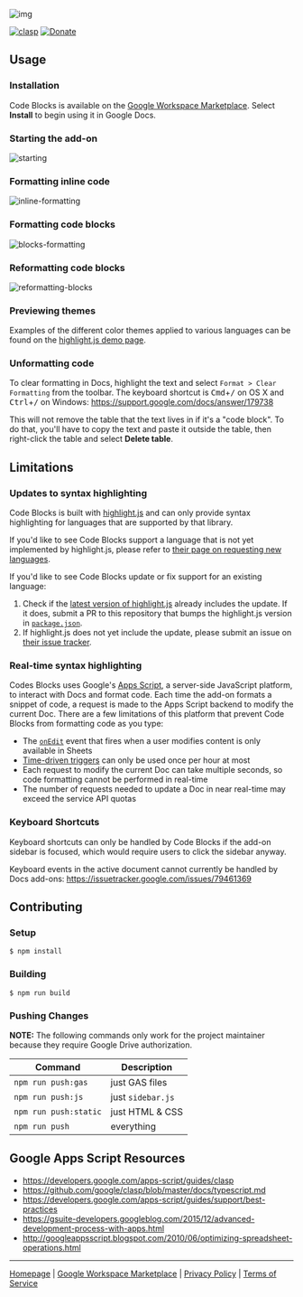 ![img](https://repository-images.githubusercontent.com/68638466/d3069380-02d3-11ea-8d09-bb881c87c125)

[![clasp](https://img.shields.io/badge/built%20with-clasp-4285f4.svg)](https://github.com/google/clasp) [![Donate](https://img.shields.io/badge/Donate-PayPal-green.svg)](https://paypal.me/alexwforsythe)

## Usage

### Installation

Code Blocks is available on the [Google Workspace Marketplace](https://workspace.google.com/marketplace/app/code_blocks/100740430168).
Select **Install** to begin using it in Google Docs.

### Starting the add-on

![starting](https://user-images.githubusercontent.com/1639061/68648430-3b709300-04d5-11ea-912f-2e767f37db56.gif)

### Formatting inline code

![inline-formatting](https://user-images.githubusercontent.com/1639061/68643446-48d25100-04c6-11ea-96e8-090333e95559.gif)

### Formatting code blocks

![blocks-formatting](https://user-images.githubusercontent.com/1639061/68649759-51338780-04d8-11ea-9e39-5793dec16a4e.gif)

### Reformatting code blocks

![reformatting-blocks](https://user-images.githubusercontent.com/1639061/68648457-4297a100-04d5-11ea-9787-6e9ecbedfdc1.gif)

### Previewing themes

Examples of the different color themes applied to various languages can be
found on the [highlight.js demo page](https://highlightjs.org/static/demo/).

### Unformatting code

To clear formatting in Docs, highlight the text and select
`Format > Clear Formatting` from the toolbar. The keyboard shortcut is
<kbd>Cmd</kbd>+<kbd>/</kbd> on OS X and <kbd>Ctrl</kbd>+<kbd>/</kbd> on
Windows:
https://support.google.com/docs/answer/179738

This will not remove the table that the text lives in if it's a "code block".
To do that, you'll have to copy the text and paste it outside the table, then
right-click the table and select **Delete table**.

## Limitations

### Updates to syntax highlighting

Code Blocks is built with [highlight.js](https://highlightjs.org/) and can only
provide syntax highlighting for languages that are supported by that library.

If you'd like to see Code Blocks support a language that is not yet implemented
by highlight.js, please refer to [their page on requesting new languages](http://highlightjs.readthedocs.io/en/latest/language-requests.html).

If you'd like to see Code Blocks update or fix support for an existing language:
1. Check if the [latest version of highlight.js](https://github.com/highlightjs/highlight.js/releases)
already includes the update. If it does, submit a PR to this repository that
bumps the highlight.js version in [`package.json`](https://github.com/alexwforsythe/code-blocks/blob/master/package.json).
2. If highlight.js does not yet include the update, please submit an issue on
[their issue tracker](https://github.com/highlightjs/highlight.js/issues).

### Real-time syntax highlighting

Codes Blocks uses Google's
[Apps Script](https://developers.google.com/apps-script/), a server-side
JavaScript platform, to interact with Docs and format code. Each time the add-on
formats a snippet of code, a request is made to the Apps Script backend to
modify the current Doc. There are a few limitations of this platform that
prevent Code Blocks from formatting code as you type:
* The [`onEdit`](https://developers.google.com/apps-script/guides/triggers#onedite)
event that fires when a user modifies content is only available in Sheets
* [Time-driven triggers](https://developers.google.com/apps-script/guides/triggers/installable#time-driven_triggers)
can only be used once per hour at most
* Each request to modify the current Doc can take multiple seconds, so code
formatting cannot be performed in real-time
* The number of requests needed to update a Doc in near real-time may exceed
the service API quotas

### Keyboard Shortcuts

Keyboard shortcuts can only be handled by Code Blocks if the add-on sidebar is
focused, which would require users to click the sidebar anyway.

Keyboard events in the active document cannot currently be handled by Docs
add-ons:
https://issuetracker.google.com/issues/79461369

## Contributing

### Setup

```
$ npm install
```

### Building

```
$ npm run build
```

### Pushing Changes

**NOTE:** The following commands only work for the project maintainer
because they require Google Drive authorization.

| Command | Description |
| --- | --- |
| `npm run push:gas` | just GAS files |
| `npm run push:js` | just `sidebar.js` |
| `npm run push:static` | just HTML & CSS |
| `npm run push` | everything |

## Google Apps Script Resources

* https://developers.google.com/apps-script/guides/clasp
* https://github.com/google/clasp/blob/master/docs/typescript.md
* https://developers.google.com/apps-script/guides/support/best-practices
* https://gsuite-developers.googleblog.com/2015/12/advanced-development-process-with-apps.html
* http://googleappsscript.blogspot.com/2010/06/optimizing-spreadsheet-operations.html

---

[Homepage](https://www.alexwforsythe.com/code-blocks/) | [Google Workspace Marketplace](https://workspace.google.com/marketplace/app/code_blocks/100740430168) | [Privacy Policy](https://www.alexwforsythe.com/code-blocks/privacy-policy) | [Terms of Service](https://www.alexwforsythe.com/code-blocks/terms-of-service)
